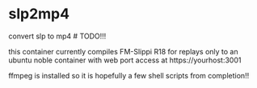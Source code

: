 # slp2mp4
convert slp to mp4 # TODO!!!

this container currently compiles FM-Slippi R18 for replays only to an ubuntu noble container with web port access at https://yourhost:3001

ffmpeg is installed so it is hopefully a few shell scripts from completion!!
